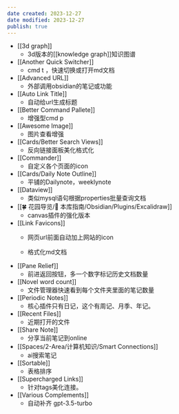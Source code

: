 ```yaml
---
date created: 2023-12-27
date modified: 2023-12-27
publish: true
---
```

- [[3d graph]]
	- 3d版本的[[knowledge graph]]知识图谱
- [[Another Quick Switcher]]
	- cmd t ，快速切换或打开md文档
- [[Advanced URL]]
	- 外部调用obsidian的笔记或功能
- [[Auto Link Title]]
	- 自动给url生成标题
- [[Better Command Pallete]]
	- 增强型cmd p
- [[Awesome Image]]
	- 图片查看增强
- [[Cards/Better Search Views]]
	- 反向链接面板美化格式化
- [[Commander]]
	- 自定义各个页面的icon
- [[Cards/Daily Note Outline]]
	- 平铺的Dailynote，weeklynote
- [[Dataview]]
	- 类似mysql语句根据properties批量查询文档
- [[🍀 花园导览/🧰 本库指南/Obsidian/Plugins/Excalidraw]]
	- canvas插件的强化版本
- [[Link Favicons]]
	- 网页url前面自动加上网站的icon

	- 格式化md文档
- [[Pane Relief]]
	- 前进返回按钮，多一个数字标记历史文档数量
- [[Novel word count]]
	- 文件管理器快速看到每个文件夹里面的笔记数量
- [[Periodic Notes]]
	- 核心插件只有日记，这个有周记、月季、年记。
- [[Recent Files]]
	- 近期打开的文件
- [[Share Note]]
	- 分享当前笔记到online
- [[Spaces/2-Area/计算机知识/Smart Connections]]
	- ai搜索笔记
- [[Sortable]]
	- 表格排序
- [[Supercharged Links]]
	- 针对tags美化连接。
- [[Various Complements]]
	- 自动补齐 gpt-3.5-turbo